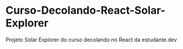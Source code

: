 # Curso-Decolando-React-Solar-Explorer
Projeto Solar Explorer do curso decolando no React da estudante.dev 
